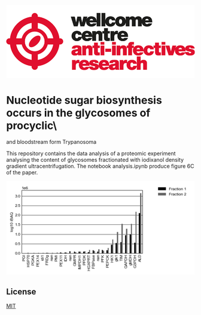 ![title](static/wcar.png)
# Nucleotide sugar biosynthesis occurs in the glycosomes of procyclic\
and bloodstream form Trypanosoma


This repository contains the data analysis of a proteomic experiment\
 analysing the content of glycosomes fractionated with iodixanol density\
 gradient ultracentrifugation. The notebook analysis.ipynb produce figure 6C of the paper.

![fig1](notebooks/FigX3.png?raw=true)



## License
[MIT](https://choosealicense.com/licenses/mit/)